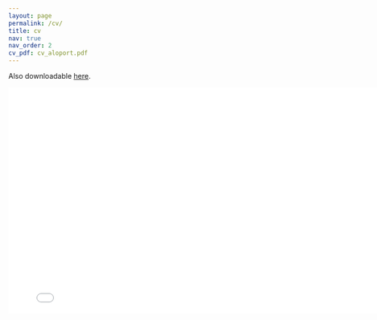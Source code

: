```yaml
---
layout: page
permalink: /cv/
title: cv
nav: true
nav_order: 2
cv_pdf: cv_aloport.pdf
---
```


Also downloadable <a href="/assets/pdf/cv_aloport.pdf">here</a>.

<div style="--aspect-ratio: 16/9;">
  <iframe
    src="/assets/pdf/cv_aloport.pdf"
    width="800"
    height="450"
    frameborder="0"
  >
  </iframe>
</div>
